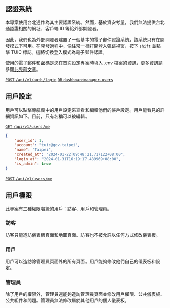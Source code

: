 ## 認證系統

本專案使用台北通作為其主要認證系統。然而，基於資安考量，我們無法提供台北通認證相關的網址、客戶端 ID 等給外部開發者。

因此，我們也為外部開發者建置了一個基本的電子郵件認證系統，該系統只有在開發模式下可用。在開發過程中，像往常一樣打開登入彈跳視窗，按下 `shift` 並點擊 TUIC 標誌。這將切換登入模式為電子郵件認證。

使用的電子郵件和密碼是您在首次設定專案時填入 .env 檔案的資訊，更多資訊請參閱[此先前文章](/front-end/project-setup)。

[`POST` `/api/v1/auth/login`](/back-end/authentication-apis) [`DB` `dashboardmanager.users`](/back-end/users-roles-groups-db)

## 用戶設定

用戶可以點擊導航欄中的用戶設定來查看和編輯他們的帳戶設定。用戶能看見的詳細資訊如下。目前，只有名稱可以被編輯。

[`GET` `/api/v1/users/me`](/back-end/user-apis)

```json
{
	"user_id": 1,
	"account": "tuic@gov.taipei",
	"name": "Taipei",
	"created_at": "2024-01-22T09:48:21.717122+08:00",
	"login_at": "2024-01-31T16:19:17.489969+08:00",
	"is_admin": true
}
```

[`POST` `/api/v1/users/me`](/back-end/user-apis)

## 用戶權限

此專案有三種權限階級的用戶：訪客、用戶和管理員。

### 訪客

訪客只能造訪儀表板頁面和地圖頁面。訪客也不被允許以任何方式修改儀表板。

### 用戶

用戶可以造訪除管理員頁面外的所有頁面。用戶能夠修改他們自己的儀表板和設定。

### 管理員

除了用戶的權限外，管理員還能夠造訪管理員頁面並修改用戶權限、公共儀表板、公共組件和問題。管理員無法修改屬於其他用戶的個人儀表板。
